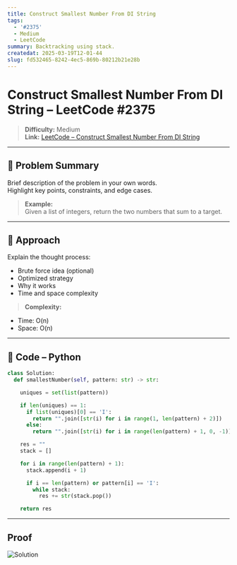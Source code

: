 ```yaml
---
title: Construct Smallest Number From DI String
tags:
  - '#2375'
  - Medium
  - LeetCode
summary: Backtracking using stack.
createdat: 2025-03-19T12-01-44
slug: fd532465-8242-4ec5-869b-80212b21e28b
---
```


# Construct Smallest Number From DI String – LeetCode #2375

> **Difficulty:** Medium\
> **Link:** [LeetCode – Construct Smallest Number From DI String](https://leetcode.com/problems/construct-smallest-number-from-di-string/)

---

## 🧩 Problem Summary

Brief description of the problem in your own words.\
Highlight key points, constraints, and edge cases.

> **Example:**\
> Given a list of integers, return the two numbers that sum to a target.

---

## 🧠 Approach

Explain the thought process:

- Brute force idea (optional)
- Optimized strategy
- Why it works
- Time and space complexity

> **Complexity:**

- Time: O(n)
- Space: O(n)

---

## 🧮 Code – Python

```python
class Solution:
  def smallestNumber(self, pattern: str) -> str:

    uniques = set(list(pattern))

    if len(uniques) == 1:
      if list(uniques)[0] == 'I':
        return "".join([str(i) for i in range(1, len(pattern) + 2)])
      else:
        return "".join([str(i) for i in range(len(pattern) + 1, 0, -1)])

    res = ""
    stack = []

    for i in range(len(pattern) + 1):
      stack.append(i + 1)

      if i == len(pattern) or pattern[i] == 'I':
        while stack:
          res += str(stack.pop())

    return res
```

---

## Proof

![Solution](/post-images/construct-smallest-number-from-DI-string.png)
